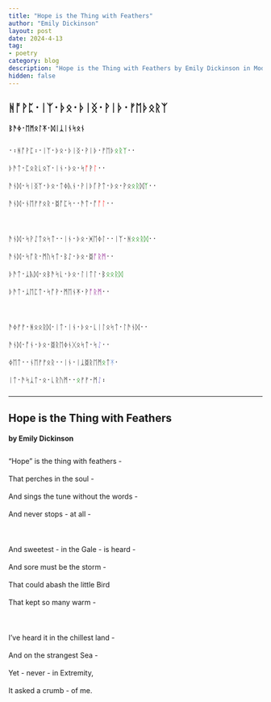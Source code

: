 ```yaml
---
title: "Hope is the Thing with Feathers"
author: "Emily Dickinson"
layout: post
date: 2024-4-13
tag:
- poetry
category: blog
description: "Hope is the Thing with Feathers by Emily Dickinson in Modern English Futhorc"
hidden: false
---
```


<h2 lang="en-Runr" style="font-family:BabelStoneRunic;">ᚻᚩ‍ᚹᛈ᛫​ᛁᛉ᛫​ᚦᛟ᛫​ᚦᛁᛝ᛫​ᚹᛁᚦ᛫​ᚠᛖᚦᛟᚱᛉ</h2>

<h4 lang="en-Runr" style="font-family:BabelStoneRunic;">ᛒ​ᚫᛄ᛫ᛖᛗᛟᛚᛡ᛫​ᛞᛁᛣᛁᚾ‍ᛋᛟᚾ</h4>

<div lang="en-Runr" style="line-height:35px;font-size:14px;font-family:BabelStoneRunic;">
᛫᛬ᚻᚩ‍ᚹᛈ᛬᛫​ᛁᛉ᛫​ᚦᛟ᛫​ᚦᛁᛝ᛫​ᚹᛁᚦ᛫​ᚠᛖᚦ<span style="color:green">ᛟᚱᛉ</span>᛫᛫​<br>
ᚦᚫᛏ᛫​ᛈᛟᚱᚳᛟᛉ᛫​ᛁᚾ᛫​ᚦᛟ᛫​ᛋ<span style="color:red">ᚩ</span>ᚹ<span style="color:red">ᛚ</span>᛫᛫​<br>
ᚫᚾᛞ᛫​ᛋᛁᛝᛉ᛫​ᚦᛟ᛫​ᛏᛄᚣᚾ᛫​ᚹᛁᚦᚪᚹᛏ᛫​ᚦᛟ᛫​ᚹᛟ<span style="color:green">ᛟᚱ</span>ᛞ<span style="color:green">ᛉ</span>᛫᛫​<br>
ᚫᚾᛞ᛫​ᚾᛖᚠ‍ᚠᛟᚱ᛫​ᛥᚩᛈᛋ᛫᛫​ᚫᛏ᛫ᚩ​<span style="color:red">ᚩᛚ</span>᛫᛫​
<br><br>
ᚫᚾᛞ᛫​ᛋᚹᛇᛏᛟᛋᛏ᛫᛫​ᛁᚾ᛫​ᚦᛟ᛫​ᚸᛖ‍ᛄᛚ᛫᛫​ᛁᛉ᛫​ᚻ<span style="color:green">ᛟᛟᚱᛞ</span>᛫᛫​<br>
ᚫᚾᛞ᛫​ᛋᚩ‍ᚱ᛫​ᛗᚢᛋᛏ᛫​ᛒᛇ᛫​ᚦᛟ᛫​ᛥ<span style="color:purple">ᚩ‍ᚱᛗ</span>᛫᛫​<br>
ᚦᚫᛏ᛫​ᛣᚣᛞ᛫​ᛟᛒᚫᛋᚳ᛫​ᚦᛟ᛫​ᛚᛁᛏᛚ᛫​ᛒ<span style="color:green">ᛟᛟᚱᛞ</span><br>
ᚦᚫᛏ᛫​ᛣᛖᛈᛏ᛫​ᛋᚩ‍ᚹ᛫​ᛗᛖᚾᛡ᛫​ᚹ<span style="color:purple">ᚩ‍ᚱᛗ</span>᛫᛫​
<br><br>
​ᚫᛄᚠ‍ᚠ᛫​ᚻᛟᛟᚱᛞ᛫​ᛁᛏ᛫​ᛁᚾ᛫​ᚦᛟ᛫​ᚳᛁᛚᛟᛋᛏ᛫​ᛚᚫᚾᛞ᛫᛫​<br>
ᚫᚾᛞ᛫​ᚩᚾ᛫​ᚦᛟ᛫​ᛥᚱᛖ‍ᛄᚾᚷᛟᛋᛏ᛫​ᛋ<span style="color:SlateBlue">ᛇ</span>᛫᛫​<br>
ᛄᛖᛏ᛫᛫​ᚾᛖᚠ‍ᚠᛟᚱ᛫᛫​ᛁᚾ᛫ᛁᛣᛥᚱᛖᛗ<span style="color:green">ᛟ</span>ᛏ<span style="color:#5a84cd">ᛡ</span>᛫​<br>
ᛁᛏ᛫​ᚫᛋᛣᛏ᛫​ᛟ᛫​ᚳᚱᚢᛗ᛫᛫​<span style="color:green">​ᛟ</span>ᚠ‍ᚠ᛫​ᛗ<span style="color:SlateBlue">ᛇ</span>᛬​
</div>

<hr>

<h2 lang="en-Latn">Hope is the Thing with Feathers</h2>

<h4 lang="en-Latn">by Emily Dickinson</h4>

<div lang="en-Latn" style="line-height:35px;">
“Hope” is the thing with feathers -<br>
That perches in the soul -<br>
And sings the tune without the words -<br>
And never stops - at all -
<br><br>
And sweetest - in the Gale - is heard -<br>
And sore must be the storm -<br>
That could abash the little Bird<br>
That kept so many warm -
<br><br>
I’ve heard it in the chillest land -<br>
And on the strangest Sea -<br>
Yet - never - in Extremity,<br>
It asked a crumb - of me.
</div>